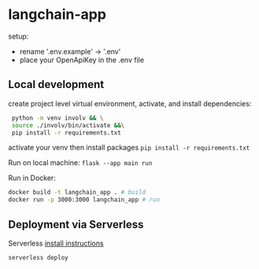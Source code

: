# langchain-app

setup:
- rename '.env.example' -> '.env'
- place your OpenApiKey in the .env file
  
## Local development
create project level virtual environment, activate, and install dependencies:

```bash
 python -m venv involv && \
 source ./involv/bin/activate &&\
 pip install -r requirements.txt
```

activate your venv then install packages
`pip install -r requirements.txt`

Run on local machine:
`flask --app main run`

Run in Docker:

``` bash
docker build -t langchain_app . # build
docker run -p 3000:3000 langchain_app # run
```

## Deployment via Serverless

Serverless [install instructions](https://www.serverless.com/framework/docs/getting-started/)

``` bash
serverless deploy
```